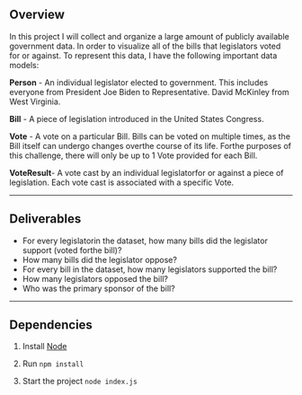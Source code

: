 ## Overview

In this project I will collect and organize a large amount of publicly available government data. In order to visualize all of the bills that legislators voted for or against. To represent this data, I have the following important data models:

**Person** - An individual legislator elected to government. This includes everyone from President Joe Biden to Representative. David McKinley from West Virginia.

**Bill** - A piece of legislation introduced in the United States Congress.

**Vote** - A vote on a particular Bill. Bills can be voted on multiple times, as the Bill itself can undergo changes overthe course of its life. Forthe purposes of this challenge, there will only be up to 1
Vote provided for each Bill.

**VoteResult**- A vote cast by an individual legislatorfor or against a piece of legislation. Each vote
cast is associated with a specific Vote.
_________________________________________________________________________

## Deliverables

- For every legislatorin the dataset, how many bills did the legislator support (voted forthe
bill)? 
- How many bills did the legislator oppose?
- For every bill in the dataset, how many legislators supported the bill?
- How many legislators opposed the bill?
- Who was the primary sponsor of the bill?
_________________________________________________________________________

## Dependencies

1) Install [Node](https://nodejs.org/en/download/)

2) Run `npm install`

3) Start the project `node index.js`
